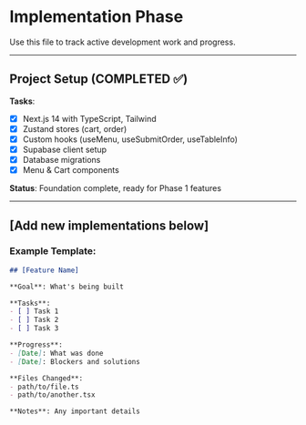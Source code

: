 # Implementation Phase

Use this file to track active development work and progress.

---

## Project Setup (COMPLETED ✅)

**Tasks**:
- [x] Next.js 14 with TypeScript, Tailwind
- [x] Zustand stores (cart, order)
- [x] Custom hooks (useMenu, useSubmitOrder, useTableInfo)
- [x] Supabase client setup
- [x] Database migrations
- [x] Menu & Cart components

**Status**: Foundation complete, ready for Phase 1 features

---

## [Add new implementations below]

### Example Template:
```markdown
## [Feature Name]

**Goal**: What's being built

**Tasks**:
- [ ] Task 1
- [ ] Task 2
- [ ] Task 3

**Progress**:
- [Date]: What was done
- [Date]: Blockers and solutions

**Files Changed**:
- path/to/file.ts
- path/to/another.tsx

**Notes**: Any important details
```
